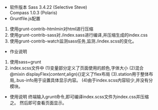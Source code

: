* 软件版本
Sass 3.4.22 (Selective Steve)  
Compass 1.0.3 (Polaris)
* Gruntfile.js配置
1. 使用grunt-contrib-htmlmin对html进行压缩
2. 使用grunt-contrib-sass对./index.sass进行编译,并压缩生成的index.css
3. 使用grunt-contrib-watch监测sass任务,监测./index.scss的变化。
* 作业说明
1. 使用sass+grunt 
2. index.scss文件中
(1)变量部分定义了页面使用的颜色,字体大小
(2)混合@mixin displayFlex($content,$align){}定义了flex布局
(3).station用于整体布局,.bus-info用于设置具体显示内容。
(4)由于index.scss内容较少,并没有分模块。
* 使用说明
终端输入grunt命令,即可编译index.scss文件为index.css并压缩之。
然后即可查看页面显示。